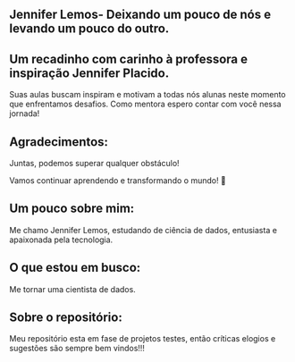 


## Jennifer Lemos- Deixando um pouco de nós e levando um pouco do outro.

## Um recadinho com carinho à professora e inspiração Jennifer Placido.
 Suas aulas buscam inspiram e motivam a todas nós alunas neste momento que enfrentamos desafios. Como mentora espero contar com você nessa jornada!

## Agradecimentos:
Juntas, podemos superar qualquer obstáculo!

Vamos continuar aprendendo e transformando o mundo! 🚀

## Um pouco sobre mim:
Me chamo Jennifer Lemos, estudando de ciência de dados, entusiasta e apaixonada pela tecnologia.

## O que estou em busco:
Me tornar uma cientista de dados.

## Sobre o repositório:
Meu repositório esta em fase de projetos testes, então críticas elogios e sugestões são sempre bem vindos!!!
